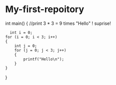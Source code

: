 # My-first-repoitory

int main()
{
//print 3 * 3 = 9 times "Hello" ! suprise!

      int i = 0;
    for (i = 0; i < 3; i++)
    {
        int j = 0;
        for (j = 0; j < 3; j++)
        {
            printf("Hello\n");
        }
    }
    
}
